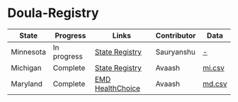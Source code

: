 # Doula-Registry
| State | Progress | Links | Contributor | Data |
|----------|----------|----------|----------|----------|
| Minnesota | In progress | [State Registry](https://www.health.state.mn.us/facilities/providers/doula/registry.html) | Sauryanshu | [-](#) |
| Michigan | Complete     | [State Registry](https://mdhhs-pres-prod.michigan.gov/DoulaMap) | Avaash | [mi.csv](scrapers/data/mi.csv)
| Maryland | Complete     | [EMD HealthChoice](https://encrypt.emdhealthchoice.org/searchable/main.action) | Avaash | [md.csv](scrapers/data/md.csv)
